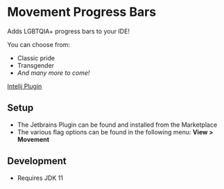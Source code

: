# Movement Progress Bars

Adds LGBTQIA+ progress bars to your IDE!

You can choose from:
<ul>
    <li>Classic pride</li>
    <li>Transgender</li>
<li><em>And many more to come!</em></li>
</ul>

[Intelij Plugin](https://plugins.jetbrains.com/plugin/17648-movement)


## Setup
- The Jetbrains Plugin can be found and installed from the Marketplace
- The various flag options can be found in the following menu: <strong>View > Movement</strong>

## Development
- Requires JDK 11
